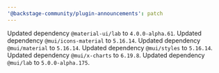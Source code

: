 ```yaml
---
'@backstage-community/plugin-announcements': patch
---
```


Updated dependency `@material-ui/lab` to `4.0.0-alpha.61`.
Updated dependency `@mui/icons-material` to `5.16.14`.
Updated dependency `@mui/material` to `5.16.14`.
Updated dependency `@mui/styles` to `5.16.14`.
Updated dependency `@mui/x-charts` to `6.19.8`.
Updated dependency `@mui/lab` to `5.0.0-alpha.175`.
